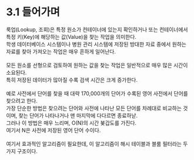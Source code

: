 # 3.1 들어가며

룩업(Lookup, 조회)은 특정 원소가 컨테이너에 있는지 확인하거나 또는 컨테이너에서 특정 키(Key)에 해당하는 값(Value)을 찾는 작업을 의미한다.
<br>
학생 데이터베이스 시스템이나 병원 관리 시스템에 저장된 방대한 자료 중에서 원하는 자료를 찾아 가져오는 작업은 매우 흔하게 일어난다.
<br>
<br>
모든 원소를 선형으로 검토하여 원하는 값을 찾는 작업은 일반적으로 매우 많은 시간이 소요된다.
<br>
특히 저장된 데이터가 많아질 수록 검색 시간은 크게 증가한다.
<br>
<br>
예로 사전에서 단어를 찾을 때 대략 170,000개의 단어가 수록된 영어 사전에서 단어를 찾으려고 한다.
<br>
가장 단순한 방법은 찾으려는 단어와 사전에 나타난 모든 단어를 차례대로 비교하는 것이며, 찾는 단어가 나타나거나 맨 마지막에 다다르면 종료하낟.
<br>
그러나 이 방법은 매우 느리며, O(N)의 시간 봊갑도를 가진다.
<br>
여기서 N은 사전에 저장된 영어 단어 수이다.
<br>
<br>
여기서 효과적인 알고리즘이 필요한데, 이 알고리즘이 해시 테이블과 블룸 필터라는 두 가지 구조이다.
